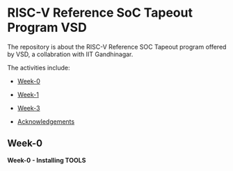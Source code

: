 # RISC-V Reference SoC Tapeout Program VSD
The repository is about the RISC-V Reference SOC Tapeout program offered by VSD, a collabration with IIT Gandhinagar.


The activities include:
<div class="toc">
  <ul>
    <li><a href="#header-1">Week-0</a></li>
  </ul>
</div>  

<div class="toc">
  <ul>
    <li><a href="#header-2">Week-1</a></li>
  </ul>
</div>  

<div class="toc">
  <ul>
    <li><a href="#header-3">Week-3</a></li>
  </ul>
</div>  

<div class="toc">
  <ul>
    <li><a href="#header-4">Acknowledgements</a></li>
  </ul>
</div>  

## <h2 id="header-1">Week-0</h2>

**Week-0 - Installing TOOLS**
